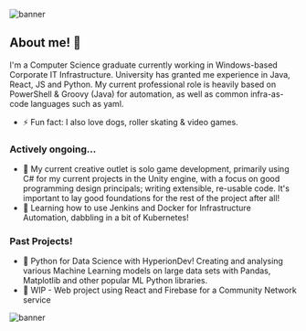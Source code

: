 
![banner](https://github.com/kg980/kg980/assets/60136682/ae68fa2c-3622-42b5-99d3-072a366803a5)
## About me! 👋
I'm a Computer Science graduate currently working in Windows-based Corporate IT Infrastructure.
University has granted me experience in Java, React, JS and Python. My current professional role is heavily based on PowerShell & Groovy (Java) for automation, as well as common infra-as-code languages such as yaml.

- ⚡ Fun fact: I also love dogs, roller skating & video games.
  
### Actively ongoing...
- 🔭 My current creative outlet is solo game development, primarily using C# for my current projects in the Unity engine, with a focus on good programming design principals; writing extensible, re-usable code. It's important to lay good foundations for the rest of the project after all!
- 🌱 Learning how to use Jenkins and Docker for Infrastructure Automation, dabbling in a bit of Kubernetes!

### Past Projects!
- 🌱 Python for Data Science with HyperionDev! Creating and analysing various Machine Learning models on large data sets with Pandas, Matplotlib and other popular ML Python libraries.
- 🔭 WIP - Web project using React and Firebase for a Community Network service

  

![banner](https://github.com/kg980/kg980/assets/60136682/8c2e8f38-7a03-4d73-91b4-b1d8213b4f1a)


<!--
**kg980/kg980** is a ✨ _special_ ✨ repository because its `README.md` (this file) appears on your GitHub profile.

Here are some ideas to get you started:

- 🔭 I’m currently working on ...
- 🌱 I’m currently learning ...
- 👯 I’m looking to collaborate on ...
- 🤔 I’m looking for help with ...
- 💬 Ask me about ...
- 📫 How to reach me: ...
- 😄 Pronouns: ...
- ⚡ Fun fact: ...
-->
